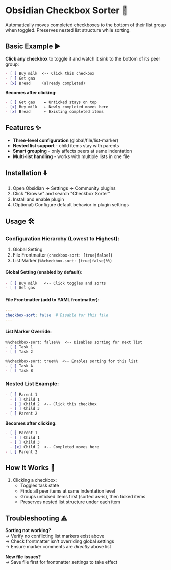 # Obsidian Checkbox Sorter 🔄

Automatically moves completed checkboxes to the bottom of their list group when toggled. Preserves nested list structure while sorting.

## Basic Example ▶️
**Click any checkbox** to toggle it and watch it sink to the bottom of its peer group:

```markdown
- [ ] Buy milk  <-- Click this checkbox
- [ ] Get gas
- [x] Bread     (already completed)
```

**Becomes after clicking:**
```markdown
- [ ] Get gas    ← Unticked stays on top
- [x] Buy milk   ← Newly completed moves here
- [x] Bread      ← Existing completed items
```

## Features ✨
- **Three-level configuration** (global/file/list-marker)
- **Nested list support** - child items stay with parents
- **Smart grouping** - only affects peers at same indentation
- **Multi-list handling** - works with multiple lists in one file

## Installation ⬇️
1. Open Obsidian → Settings → Community plugins
2. Click "Browse" and search "Checkbox Sorter"
3. Install and enable plugin
4. (Optional) Configure default behavior in plugin settings

## Usage 🛠️
### Configuration Hierarchy (Lowest to Highest):
1. Global Setting
2. File Frontmatter (`checkbox-sort: [true|false]`)
3. List Marker (`%%checkbox-sort: [true|false]%%`)

#### Global Setting (enabled by default):  
```markdown
- [ ] Buy milk   <-- Click toggles and sorts
- [ ] Get gas
```

#### File Frontmatter (add to YAML frontmatter):  
```yaml
---
checkbox-sort: false  # Disable for this file
---
```

#### List Marker Override:  
```markdown
%%checkbox-sort: false%%  <-- Disables sorting for next list
- [ ] Task 1
- [ ] Task 2

%%checkbox-sort: true%%  <-- Enables sorting for this list
- [ ] Task A
- [ ] Task B
```

### Nested List Example:  
```markdown
- [ ] Parent 1
  - [ ] Child 1
  - [ ] Child 2  <-- Click this checkbox
  - [ ] Child 3
- [ ] Parent 2
```

**Becomes after clicking:**
```markdown
- [ ] Parent 1
  - [ ] Child 1
  - [ ] Child 3
  - [x] Child 2  <-- Completed moves here
- [ ] Parent 2
```

## How It Works 🔧
1. Clicking a checkbox:
   - Toggles task state
   - Finds all peer items at same indentation level
   - Groups unticked items first (sorted as-is), then ticked items
   - Preserves nested list structure under each item

## Troubleshooting ⚠️
**Sorting not working?**  
→ Verify no conflicting list markers exist above  
→ Check frontmatter isn't overriding global settings  
→ Ensure marker comments are _directly_ above list  

**New file issues?**  
→ Save file first for frontmatter settings to take effect
